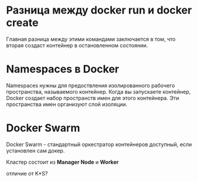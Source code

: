 # Разница между docker run и docker create

Главная разница между этими командами заключается в том, что вторая создаст контейнер в остановленном состоянии.

# Namespaces в Docker

Namespaces нужны для предоствления изолированного рабочего пространства, называемого контейнер. Когда вы запускаете контейнер, Docker создает набор пространств имен для этого контейнера. Эти пространства имен организуют слой изоляции. 

#  Docker Swarm

Docker Swarm - стандартный оркестратор контейнеров доступный, если установлен сам докер.

Кластер состоит из __Manager Node__ и __Worker__


отличие от K*S?